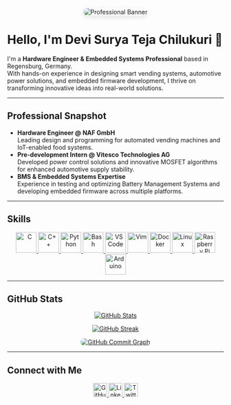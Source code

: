 <!-- Banner -->
<p align="center">
  <img src="https://via.placeholder.com/1200x300?text=Welcome+to+My+Professional+Profile" alt="Professional Banner" style="max-width:100%; border-radius: 8px; box-shadow: 0 4px 12px rgba(0,0,0,0.1);" />
</p>

# Hello, I'm Devi Surya Teja Chilukuri 👋

I'm a **Hardware Engineer & Embedded Systems Professional** based in Regensburg, Germany.  
With hands-on experience in designing smart vending systems, automotive power solutions, and embedded firmware development, I thrive on transforming innovative ideas into real-world solutions.

---

## Professional Snapshot

- **Hardware Engineer @ NAF GmbH**  
  Leading design and programming for automated vending machines and IoT-enabled food systems.
- **Pre-development Intern @ Vitesco Technologies AG**  
  Developed power control solutions and innovative MOSFET algorithms for enhanced automotive supply stability.
- **BMS & Embedded Systems Expertise**  
  Experience in testing and optimizing Battery Management Systems and developing embedded firmware across multiple platforms.

---

## Skills

<p align="center">
  <a href="https://docs.microsoft.com/en-us/cpp/?view=msvc-170" target="_blank" rel="noreferrer">
    <img src="https://raw.githubusercontent.com/danielcranney/readme-generator/main/public/icons/skills/c-colored.svg" alt="C" width="48" height="48">
  </a>
  <a href="https://docs.microsoft.com/en-us/cpp/?view=msvc-170" target="_blank" rel="noreferrer">
    <img src="https://raw.githubusercontent.com/danielcranney/readme-generator/main/public/icons/skills/cplusplus-colored.svg" alt="C++" width="48" height="48">
  </a>
  <a href="https://www.python.org/" target="_blank" rel="noreferrer">
    <img src="https://raw.githubusercontent.com/danielcranney/readme-generator/main/public/icons/skills/python-colored.svg" alt="Python" width="48" height="48">
  </a>
  <a href="https://www.gnu.org/software/bash/" target="_blank" rel="noreferrer">
    <img src="https://raw.githubusercontent.com/danielcranney/readme-generator/main/public/icons/skills/gnubash.svg" alt="Bash" width="48" height="48">
  </a>
  <a href="https://code.visualstudio.com/" target="_blank" rel="noreferrer">
    <img src="https://raw.githubusercontent.com/danielcranney/readme-generator/main/public/icons/skills/visualstudiocode.svg" alt="VS Code" width="48" height="48">
  </a>
  <a href="https://www.vim.org/" target="_blank" rel="noreferrer">
    <img src="https://raw.githubusercontent.com/danielcranney/readme-generator/main/public/icons/skills/vim.svg" alt="Vim" width="48" height="48">
  </a>
  <a href="https://www.docker.com/" target="_blank" rel="noreferrer">
    <img src="https://raw.githubusercontent.com/danielcranney/readme-generator/main/public/icons/skills/docker-colored.svg" alt="Docker" width="48" height="48">
  </a>
  <a href="https://www.linux.org" target="_blank" rel="noreferrer">
    <img src="https://raw.githubusercontent.com/danielcranney/readme-generator/main/public/icons/skills/linux-colored.svg" alt="Linux" width="48" height="48">
  </a>
  <a href="https://www.raspberrypi.org/" target="_blank" rel="noreferrer">
    <img src="https://raw.githubusercontent.com/danielcranney/readme-generator/main/public/icons/skills/raspberrypi-colored.svg" alt="Raspberry Pi" width="48" height="48">
  </a>
  <a href="https://store.arduino.cc/" target="_blank" rel="noreferrer">
    <img src="https://raw.githubusercontent.com/danielcranney/readme-generator/main/public/icons/skills/arduino-colored.svg" alt="Arduino" width="48" height="48">
  </a>
</p>

---

## GitHub Stats

<p align="center">
  <a href="https://github.com/dst202">
    <img src="https://github-readme-stats.vercel.app/api?username=dst202&show_icons=true&hide_border=true&theme=default" alt="GitHub Stats">
  </a>
</p>

<p align="center">
  <a href="https://github.com/dst202">
    <img src="https://github-readme-streak-stats.herokuapp.com/?user=dst202&hide_border=true&theme=default" alt="GitHub Streak">
  </a>
</p>

<p align="center">
  <a href="https://github.com/dst202">
    <img src="https://ghchart.rshah.org/dst202" alt="GitHub Commit Graph" style="border-radius: 8px;">
  </a>
</p>

---

## Connect with Me

<p align="center">
  <a href="https://github.com/dst202" target="_blank" rel="noreferrer">
    <img src="https://raw.githubusercontent.com/danielcranney/readme-generator/main/public/icons/socials/github.svg" alt="GitHub" width="32" height="32">
  </a>
  <a href="https://www.linkedin.com/in/suryachilukuri" target="_blank" rel="noreferrer">
    <img src="https://raw.githubusercontent.com/danielcranney/readme-generator/main/public/icons/socials/linkedin.svg" alt="LinkedIn" width="32" height="32">
  </a>
  <a href="https://www.x.com/surya_chilukur" target="_blank" rel="noreferrer">
    <img src="https://raw.githubusercontent.com/danielcranney/readme-generator/main/public/icons/socials/twitter.svg" alt="Twitter" width="32" height="32">
  </a>
</p>
